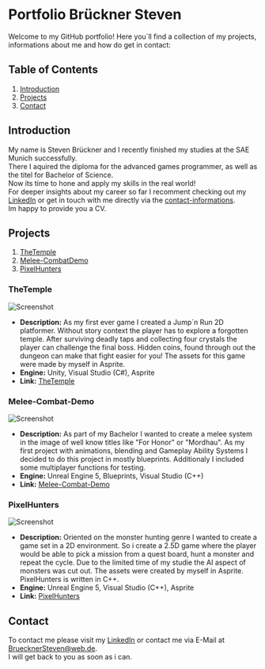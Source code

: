 # Portfolio Brückner Steven

Welcome to my GitHub portfolio! Here you´ll find a collection of my projects, informations about me and how do get in contact:

## Table of Contents
1. [Introduction](#introduction)
2. [Projects](#projects)
3. [Contact](#contact)

## Introduction
My name is Steven Brückner and I recently finished my studies at the SAE Munich successfully. <br>
There I aquired the diploma for the advanced games programmer, as well as the titel for Bachelor of Science. <br>
Now its time to hone and apply my skills in the real world! <br>
For deeper insights about my career so far I recomment checking out my [LinkedIn](https://www.linkedin.com/in/steven-br%C3%BCckner-202305333/) or get in touch with me directly via the [contact-informations](#contact). <br>
Im happy to provide you a CV.

## Projects
1. [TheTemple](#thetemple)
2. [Melee-CombatDemo](#melee-combat-demo)
3. [PixelHunters](#pixelhunters)

### TheTemple
![Screenshot](https://media.licdn.com/dms/image/v2/D4D2DAQG5bKIWZFOjkw/profile-treasury-image-shrink_800_800/profile-treasury-image-shrink_800_800/0/1729525015316?e=1731600000&v=beta&t=XyYeq_528Y9omO38i7mlW0j8tmOxrakUyw_7O5IVZDw)
- **Description:** As my first ever game I created a Jump´n Run 2D platformer. Without story context the player has to explore a forgotten temple. After surviving deadly taps and collecting four crystals the player can challenge the final boss. Hidden coins, found through out the dungeon can make that fight easier for you! The assets for this game were made by myself in Asprite.
-  **Engine:** Unity, Visual Studio (C#), Asprite
-  **Link:** [TheTemple](#TheTempleLink)
  
### Melee-Combat-Demo

![Screenshot](https://media.licdn.com/dms/image/v2/D4D2DAQE0any8kQqGKQ/profile-treasury-image-shrink_800_800/profile-treasury-image-shrink_800_800/0/1729529995842?e=1731603600&v=beta&t=ehZWaO2Id93P46VYwLGinCv1mW5Ii_AxpNwmXY-7bds)
- **Description:** As part of my Bachelor I wanted to create a melee system in the image of well know titles like "For Honor" or "Mordhau".
                As my first project with animations, blending and Gameplay Ability Systems I decided to do this project in mostly blueprints. 
                Additionaly I included some multiplayer functions for testing.
-  **Engine:** Unreal Engine 5, Blueprints, Visual Studio (C++)
-  **Link:** [Melee-Combat-Demo](#DemoLink)

### PixelHunters

![Screenshot](https://media.licdn.com/dms/image/v2/D4D2DAQEiRnfLdBaM_w/profile-treasury-image-shrink_800_800/profile-treasury-image-shrink_800_800/0/1729528852132?e=1731600000&v=beta&t=_AwfzQYp7wfLlerZpIQhSSrtEuVgurF0WeU7-J1HkzM)
- **Description:** Oriented on the monster hunting genre I wanted to create a game set in a 2D environment. So i create a 2.5D game where the player would be able to pick a mission from a quest board, hunt a monster and repeat the cycle. Due to the limited time of my studie the AI aspect of monsters was cut out. The assets were created by myself in Asprite. PixelHunters is written in C++.
-  **Engine:** Unreal Engine 5, Visual Studio (C++), Asprite
-  **Link:** [PixelHunters](#PHLink)

## Contact
To contact me please visit my [LinkedIn](https://www.linkedin.com/in/steven-br%C3%BCckner-202305333/) or contact me via E-Mail at BruecknerSteven@web.de.<br>
I will get back to you as soon as i can.
